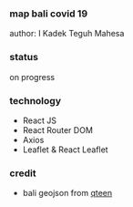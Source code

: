 ### map bali covid 19
author: I Kadek Teguh Mahesa

### status
on progress

### technology
- React JS
- React Router DOM
- Axios
- Leaflet & React Leaflet

### credit
- bali geojson from <a href='https://gist.github.com/qteen/a9f6d0af94e18fe3be2c498283cc18c3'>qteen</a>